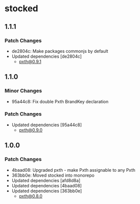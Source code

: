 # stocked

## 1.1.1

### Patch Changes

-   de2804c: Make packages commonjs by default
-   Updated dependencies [de2804c]
    -   pxth@0.9.1

## 1.1.0

### Minor Changes

-   95a44c8: Fix double Pxth BrandKey declaration

### Patch Changes

-   Updated dependencies [95a44c8]
    -   pxth@0.9.0

## 1.0.0

### Patch Changes

-   4baad08: Upgraded pxth - make Pxth<any> assignable to any Pxth
-   363bb0e: Moved stocked into monorepo
-   Updated dependencies [afd8d8a]
-   Updated dependencies [4baad08]
-   Updated dependencies [363bb0e]
    -   pxth@0.8.0
